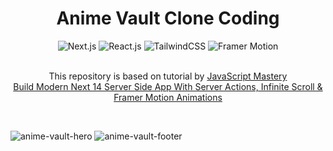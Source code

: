<div align="center">
  <h1 align="center">Anime Vault Clone Coding</h1>
  <div>
    <img src="https://img.shields.io/badge/next%20js-000000?style=for-the-badge&logo=nextdotjs&logoColor=white" alt="Next.js" />
    <img src="https://img.shields.io/badge/React-20232A?style=for-the-badge&logo=react&logoColor=61DAFB" alt="React.js" />
    <img src="https://img.shields.io/badge/Tailwind_CSS-38B2AC?style=for-the-badge&logo=tailwind-css&logoColor=white" alt="TailwindCSS" />
    <img src="https://img.shields.io/badge/Framer%20Motion-fff312?style=for-the-badge&logo=framer&logoColor=white" alt="Framer Motion" />
  </div>
  <br />

  <p>
    This repository is based on tutorial by 
    <a href="https://www.youtube.com/@javascriptmastery" target="_blank">JavaScript Mastery</a> <br />
    <a href="https://www.youtube.com/watch?v=FKZAXFjxlJI" target="_blank">Build Modern Next 14 Server Side App With Server Actions, Infinite Scroll & Framer Motion Animations</a>
  </p>

  <br />
</div>

![anime-vault-hero]("./images/anime-valut-1.png")
![anime-vault-footer]("./images/anime-valut-3.png")
